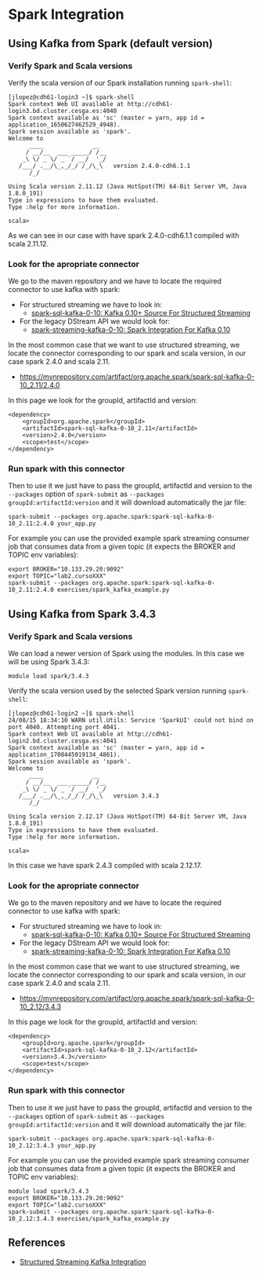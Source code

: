 # Spark Integration
## Using Kafka from Spark (default version)
### Verify Spark and Scala versions
Verify the scala version of our Spark installation running `spark-shell`:
```
[jlopez@cdh61-login3 ~]$ spark-shell
Spark context Web UI available at http://cdh61-login3.bd.cluster.cesga.es:4040
Spark context available as 'sc' (master = yarn, app id = application_1650627462529_4948).
Spark session available as 'spark'.
Welcome to
      ____              __
     / __/__  ___ _____/ /__
    _\ \/ _ \/ _ `/ __/  '_/
   /___/ .__/\_,_/_/ /_/\_\   version 2.4.0-cdh6.1.1
      /_/

Using Scala version 2.11.12 (Java HotSpot(TM) 64-Bit Server VM, Java 1.8.0_191)
Type in expressions to have them evaluated.
Type :help for more information.

scala>
```
As we can see in our case with have spark 2.4.0-cdh6.1.1 compiled with scala 2.11.12.

### Look for the apropriate connector
We go to the maven repository and we have to locate the required connector to use kafka with spark:
- For structured streaming we have to look in:
   - [spark-sql-kafka-0-10: Kafka 0.10+ Source For Structured Streaming](https://mvnrepository.com/artifact/org.apache.spark/spark-sql-kafka-0-10)
- For the legacy DStream API we would look for:
   - [spark-streaming-kafka-0-10: Spark Integration For Kafka 0.10](https://mvnrepository.com/artifact/org.apache.spark/spark-streaming-kafka-0-10)

In the most common case that we want to use structured streaming, we locate the connector corresponding to our spark and scala version, in our case spark 2.4.0 and scala 2.11.
- https://mvnrepository.com/artifact/org.apache.spark/spark-sql-kafka-0-10_2.11/2.4.0

In this page we look for the groupId, artifactId and version:
```
<dependency>
    <groupId>org.apache.spark</groupId>
    <artifactId>spark-sql-kafka-0-10_2.11</artifactId>
    <version>2.4.0</version>
    <scope>test</scope>
</dependency>
```

### Run spark with this connector
Then to use it we just have to pass the groupId, artifactId and version to the `--packages` option of `spark-submit` as `--packages groupId:artifactId:version` and it will download automatically the jar file:
```
spark-submit --packages org.apache.spark:spark-sql-kafka-0-10_2.11:2.4.0 your_app.py
```

For example you can use the provided example spark streaming consumer job that consumes data from a given topic (it expects the BROKER and TOPIC env variables):
```
export BROKER="10.133.29.20:9092"
export TOPIC="lab2.cursoXXX"
spark-submit --packages org.apache.spark:spark-sql-kafka-0-10_2.11:2.4.0 exercises/spark_kafka_example.py
```

## Using Kafka from Spark 3.4.3
### Verify Spark and Scala versions
We can load a newer version of Spark using the modules. In this case we will be using Spark 3.4.3:
```
module load spark/3.4.3
```

Verify the scala version used by the selected Spark version running `spark-shell`:
```
[jlopez@cdh61-login2 ~]$ spark-shell
24/08/15 18:34:10 WARN util.Utils: Service 'SparkUI' could not bind on port 4040. Attempting port 4041.
Spark context Web UI available at http://cdh61-login2.bd.cluster.cesga.es:4041
Spark context available as 'sc' (master = yarn, app id = application_1708445019134_4861).
Spark session available as 'spark'.
Welcome to
      ____              __
     / __/__  ___ _____/ /__
    _\ \/ _ \/ _ `/ __/  '_/
   /___/ .__/\_,_/_/ /_/\_\   version 3.4.3
      /_/

Using Scala version 2.12.17 (Java HotSpot(TM) 64-Bit Server VM, Java 1.8.0_191)
Type in expressions to have them evaluated.
Type :help for more information.

scala>
```
In this case we have spark 2.4.3 compiled with scala 2.12.17.

### Look for the apropriate connector
We go to the maven repository and we have to locate the required connector to use kafka with spark:
- For structured streaming we have to look in:
   - [spark-sql-kafka-0-10: Kafka 0.10+ Source For Structured Streaming](https://mvnrepository.com/artifact/org.apache.spark/spark-sql-kafka-0-10)
- For the legacy DStream API we would look for:
   - [spark-streaming-kafka-0-10: Spark Integration For Kafka 0.10](https://mvnrepository.com/artifact/org.apache.spark/spark-streaming-kafka-0-10)

In the most common case that we want to use structured streaming, we locate the connector corresponding to our spark and scala version, in our case spark 2.4.0 and scala 2.11.
- https://mvnrepository.com/artifact/org.apache.spark/spark-sql-kafka-0-10_2.12/3.4.3

In this page we look for the groupId, artifactId and version:
```
<dependency>
    <groupId>org.apache.spark</groupId>
    <artifactId>spark-sql-kafka-0-10_2.12</artifactId>
    <version>3.4.3</version>
    <scope>test</scope>
</dependency>
```

### Run spark with this connector
Then to use it we just have to pass the groupId, artifactId and version to the `--packages` option of `spark-submit` as `--packages groupId:artifactId:version` and it will download automatically the jar file:
```
spark-submit --packages org.apache.spark:spark-sql-kafka-0-10_2.12:3.4.3 your_app.py
```

For example you can use the provided example spark streaming consumer job that consumes data from a given topic (it expects the BROKER and TOPIC env variables):
```
module load spark/3.4.3
export BROKER="10.133.29.20:9092"
export TOPIC="lab2.cursoXXX"
spark-submit --packages org.apache.spark:spark-sql-kafka-0-10_2.12:3.4.3 exercises/spark_kafka_example.py
```

## References
- [Structured Streaming Kafka Integration](https://spark.apache.org/docs/latest/structured-streaming-kafka-integration.html)
